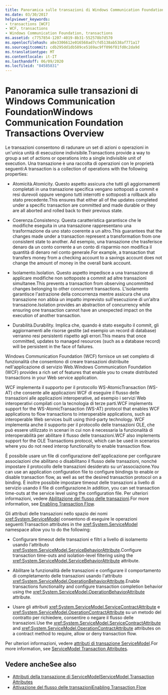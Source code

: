 ```yaml
---
title: Panoramica sulle transazioni di Windows Communication Foundation
ms.date: 03/30/2017
helpviewer_keywords:
- transactions [WCF]
- WCF, transactions
- Windows Communication Foundation, transactions
ms.assetid: c7757854-1207-4019-8b31-552578b7d570
ms.openlocfilehash: a8e3306612e016568ad7cfd5138ab538af771a17
ms.sourcegitcommit: cdb295dd1db589ce5169ac9ff096f01fd0c2da9d
ms.translationtype: MT
ms.contentlocale: it-IT
ms.lasthandoff: 06/09/2020
ms.locfileid: "84585831"
---
```

# <a name="windows-communication-foundation-transactions-overview"></a><span data-ttu-id="369ab-102">Panoramica sulle transazioni di Windows Communication Foundation</span><span class="sxs-lookup"><span data-stu-id="369ab-102">Windows Communication Foundation Transactions Overview</span></span>
<span data-ttu-id="369ab-103">Le transazioni consentono di radunare un set di azioni o operazioni in un'unica unità di esecuzione indivisibile.</span><span class="sxs-lookup"><span data-stu-id="369ab-103">Transactions provide a way to group a set of actions or operations into a single indivisible unit of execution.</span></span> <span data-ttu-id="369ab-104">Una transazione è una raccolta di operazioni con le proprietà seguenti:</span><span class="sxs-lookup"><span data-stu-id="369ab-104">A transaction is a collection of operations with the following properties:</span></span>  
  
- <span data-ttu-id="369ab-105">Atomicità.</span><span class="sxs-lookup"><span data-stu-id="369ab-105">Atomicity.</span></span> <span data-ttu-id="369ab-106">Questo aspetto assicura che tutti gli aggiornamenti completati in una transazione specifica vengano sottoposti a commit e resi durevoli oppure vengono tutti interrotti e sottoposti a rollback allo stato precedente.</span><span class="sxs-lookup"><span data-stu-id="369ab-106">This ensures that either all of the updates completed under a specific transaction are committed and made durable or they are all aborted and rolled back to their previous state.</span></span>  
  
- <span data-ttu-id="369ab-107">Coerenza.</span><span class="sxs-lookup"><span data-stu-id="369ab-107">Consistency.</span></span> <span data-ttu-id="369ab-108">Questa caratteristica garantisce che le modifiche eseguita in una transazione rappresentano una trasformazione da uno stato coerente a un altro.</span><span class="sxs-lookup"><span data-stu-id="369ab-108">This guarantees that the changes made under a transaction represent a transformation from one consistent state to another.</span></span> <span data-ttu-id="369ab-109">Ad esempio, una transazione che trasferisce denaro da un conto corrente a un conto di risparmio non modifica il quantità di denaro nel conto generale.</span><span class="sxs-lookup"><span data-stu-id="369ab-109">For example, a transaction that transfers money from a checking account to a savings account does not change the amount of money in the overall bank account.</span></span>  
  
- <span data-ttu-id="369ab-110">Isolamento.</span><span class="sxs-lookup"><span data-stu-id="369ab-110">Isolation.</span></span> <span data-ttu-id="369ab-111">Questo aspetto impedisce a una transazione di applicare modifiche non sottoposte a commit ad altre transazioni simultanee.</span><span class="sxs-lookup"><span data-stu-id="369ab-111">This prevents a transaction from observing uncommitted changes belonging to other concurrent transactions.</span></span> <span data-ttu-id="369ab-112">L'isolamento garantisce l'astrazione della concorrenza mentre assicura che una transazione non abbia un impatto imprevisto sull'esecuzione di un'altra transazione.</span><span class="sxs-lookup"><span data-stu-id="369ab-112">Isolation provides an abstraction of concurrency while ensuring one transaction cannot have an unexpected impact on the execution of another transaction.</span></span>  
  
- <span data-ttu-id="369ab-113">Durabilità.</span><span class="sxs-lookup"><span data-stu-id="369ab-113">Durability.</span></span> <span data-ttu-id="369ab-114">Implica che, quando è stato eseguito il commit, gli aggiornamenti alle risorse gestite (ad esempio un record di database) verranno resi persistenti rispetto agli errori.</span><span class="sxs-lookup"><span data-stu-id="369ab-114">This means that once committed, updates to managed resources (such as a database record) will be persistent in the face of failures.</span></span>  
  
 <span data-ttu-id="369ab-115">Windows Communication Foundation (WCF) fornisce un set completo di funzionalità che consentono di creare transazioni distribuite nell'applicazione di servizio Web.</span><span class="sxs-lookup"><span data-stu-id="369ab-115">Windows Communication Foundation (WCF) provides a rich set of features that enable you to create distributed transactions in your Web service application.</span></span>  
  
 <span data-ttu-id="369ab-116">WCF implementa il supporto per il protocollo WS-AtomicTransaction (WS-AT) che consente alle applicazioni WCF di eseguire il flusso delle transazioni alle applicazioni interoperative, ad esempio i servizi Web interoperativi compilati con la tecnologia di terze parti.</span><span class="sxs-lookup"><span data-stu-id="369ab-116">WCF implements support for the WS-AtomicTransaction (WS-AT) protocol that enables WCF applications to flow transactions to interoperable applications, such as interoperable Web services built using third-party technology.</span></span> <span data-ttu-id="369ab-117">WCF implementa anche il supporto per il protocollo delle transazioni OLE, che può essere utilizzato in scenari in cui non è necessaria la funzionalità di interoperabilità per abilitare il flusso delle transazioni.</span><span class="sxs-lookup"><span data-stu-id="369ab-117">WCF also implements support for the OLE Transactions protocol, which can be used in scenarios where you do not need interop functionality to enable transaction flow.</span></span>  
  
 <span data-ttu-id="369ab-118">È possibile usare un file di configurazione dell'applicazione per configurare associazioni che abilitano o disabilitano il flusso delle transazioni, nonché impostare il protocollo delle transazioni desiderato su un'associazione.</span><span class="sxs-lookup"><span data-stu-id="369ab-118">You can use an application configuration file to configure bindings to enable or disable transaction flow, as well as set the desired transaction protocol on a binding.</span></span> <span data-ttu-id="369ab-119">È inoltre possibile impostare timeout delle transazioni a livello di servizio usando il file di configurazione.</span><span class="sxs-lookup"><span data-stu-id="369ab-119">In addition, you can set transaction time-outs at the service level using the configuration file.</span></span> <span data-ttu-id="369ab-120">Per ulteriori informazioni, vedere [Abilitazione del flusso delle transazioni](enabling-transaction-flow.md).</span><span class="sxs-lookup"><span data-stu-id="369ab-120">For more information, see [Enabling Transaction Flow](enabling-transaction-flow.md).</span></span>  
  
 <span data-ttu-id="369ab-121">Gli attributi delle transazioni nello spazio dei nomi <xref:System.ServiceModel> consentono di eseguire le operazioni seguenti:</span><span class="sxs-lookup"><span data-stu-id="369ab-121">Transaction attributes in the <xref:System.ServiceModel> namespace allow you to do the following:</span></span>  
  
- <span data-ttu-id="369ab-122">Configurare timeout delle transazioni e filtri a livello di isolamento usando l'attributo <xref:System.ServiceModel.ServiceBehaviorAttribute>.</span><span class="sxs-lookup"><span data-stu-id="369ab-122">Configure transaction time-outs and isolation-level filtering using the <xref:System.ServiceModel.ServiceBehaviorAttribute> attribute.</span></span>  
  
- <span data-ttu-id="369ab-123">Abilitare la funzionalità delle transazioni e configurare il comportamento di completamento delle transazioni usando l'attributo <xref:System.ServiceModel.OperationBehaviorAttribute>.</span><span class="sxs-lookup"><span data-stu-id="369ab-123">Enable transactions functionality and configure transaction completion behavior using the <xref:System.ServiceModel.OperationBehaviorAttribute> attribute.</span></span>  
  
- <span data-ttu-id="369ab-124">Usare gli attributi <xref:System.ServiceModel.ServiceContractAttribute> e <xref:System.ServiceModel.OperationContractAttribute> su un metodo del contratto per richiedere, consentire o negare il flusso delle transazioni.</span><span class="sxs-lookup"><span data-stu-id="369ab-124">Use the <xref:System.ServiceModel.ServiceContractAttribute> and <xref:System.ServiceModel.OperationContractAttribute> attributes on a contract method to require, allow or deny transaction flow.</span></span>  
  
 <span data-ttu-id="369ab-125">Per ulteriori informazioni, vedere [attributi di transazione ServiceModel](servicemodel-transaction-attributes.md).</span><span class="sxs-lookup"><span data-stu-id="369ab-125">For more information, see [ServiceModel Transaction Attributes](servicemodel-transaction-attributes.md).</span></span>  
  
## <a name="see-also"></a><span data-ttu-id="369ab-126">Vedere anche</span><span class="sxs-lookup"><span data-stu-id="369ab-126">See also</span></span>

- [<span data-ttu-id="369ab-127">Attributi della transazione di ServiceModel</span><span class="sxs-lookup"><span data-stu-id="369ab-127">ServiceModel Transaction Attributes</span></span>](servicemodel-transaction-attributes.md)
- [<span data-ttu-id="369ab-128">Attivazione del flusso delle transazioni</span><span class="sxs-lookup"><span data-stu-id="369ab-128">Enabling Transaction Flow</span></span>](enabling-transaction-flow.md)
